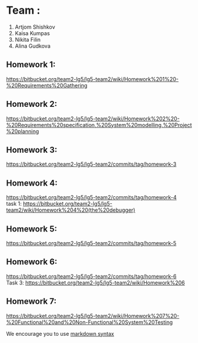 # Team <write your team name here>:
1. Artjom Shishkov
2. Kaisa Kumpas
3. Nikita Filin
4. Alina Gudkova

## Homework 1:
https://bitbucket.org/team2-lg5/lg5-team2/wiki/Homework%201%20-%20Requirements%20Gathering 

## Homework 2:
https://bitbucket.org/team2-lg5/lg5-team2/wiki/Homework%202%20-%20Requirements%20specification,%20System%20modelling,%20Project%20planning

## Homework 3:
https://bitbucket.org/team2-lg5/lg5-team2/commits/tag/homework-3

## Homework 4:
https://bitbucket.org/team2-lg5/lg5-team2/commits/tag/homework-4
<br>
task 1: https://bitbucket.org/team2-lg5/lg5-team2/wiki/Homework%204%20(the%20debugger)

## Homework 5:
https://bitbucket.org/team2-lg5/lg5-team2/commits/tag/homework-5

## Homework 6:
https://bitbucket.org/team2-lg5/lg5-team2/commits/tag/homework-6
<br>
Task 3: https://bitbucket.org/team2-lg5/lg5-team2/wiki/Homework%206

## Homework 7:
https://bitbucket.org/team2-lg5/lg5-team2/wiki/Homework%207%20-%20Functional%20and%20Non-Functional%20System%20Testing

We encourage you to use [markdown syntax](https://confluence.atlassian.com/bitbucketserver/markdown-syntax-guide-776639995.html)
